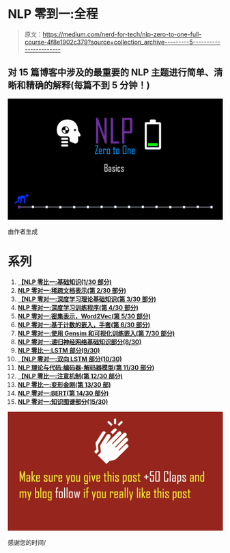 # NLP 零到一:全程

> 原文：<https://medium.com/nerd-for-tech/nlp-zero-to-one-full-course-4f8e1902c379?source=collection_archive---------5----------------------->

## 对 15 篇博客中涉及的最重要的 NLP 主题进行简单、清晰和精确的解释(每篇不到 5 分钟！)

![](img/ff66a48525b65e5d4114c38bd3d3cf5b.png)

由作者生成

# 系列

1.  [**【NLP 零比一:基础知识(1/30 部分)**](https://kowshikchilamkurthy.medium.com/nlp-zero-to-one-basics-part-1-30-35c3f6bc7097?source=your_stories_page-------------------------------------)
2.  [**NLP 零对一:稀疏文档表示(第 2/30 部分)**](https://kowshikchilamkurthy.medium.com/nlp-zero-to-one-sparse-document-representations-part-2-30-d7ce30b96d63?source=your_stories_page-------------------------------------)
3.  [**【NLP 零对一:深度学习理论基础知识(第 3/30 部分)**](https://kowshikchilamkurthy.medium.com/nlp-zero-to-one-deep-learning-theory-basics-part-3-30-baa8cbbe271d?source=your_stories_page-------------------------------------)
4.  [**NLP 零对一:深度学习训练程序(第 4/30 部分)**](https://kowshikchilamkurthy.medium.com/nlp-zero-to-one-deep-learning-training-procedure-part-4-30-c8d1e3ba0db6?source=your_stories_page-------------------------------------)
5.  [**NLP 零对一:密集表示，Word2Vec(第 5/30 部分)**](https://kowshikchilamkurthy.medium.com/nlp-zero-to-one-dense-representations-word2vec-part-5-30-9b38c5ccfbfc?source=your_stories_page-------------------------------------)
6.  [**NLP 零对一:基于计数的嵌入，手套(第 6/30 部分)**](https://kowshikchilamkurthy.medium.com/nlp-zero-to-one-count-based-embeddings-glove-part-6-40-c5bb3ebfd081?source=your_stories_page-------------------------------------)
7.  [**NLP 零对一:使用 Gensim 和可视化训练嵌入(第 7/30 部分)**](https://kowshikchilamkurthy.medium.com/nlp-zero-to-one-training-embeddings-using-gensim-and-visualisation-part-7-30-f0540e976568?source=your_stories_page-------------------------------------)
8.  [**NLP 零对一:递归神经网络基础知识部分(8/30)**](https://kowshikchilamkurthy.medium.com/nlp-zero-to-one-recurrent-neural-networks-basics-part-8-30-ca77af9d47ff?source=your_stories_page-------------------------------------)
9.  [**NLP 零比一:LSTM 部分(9/30)**](https://kowshikchilamkurthy.medium.com/nlp-zero-to-one-lstm-part-9-40-98e8cc4c296d?source=your_stories_page-------------------------------------)
10.  [**【NLP 零对一:双向 LSTM 部分(10/30)**](https://kowshikchilamkurthy.medium.com/nlp-zero-to-one-bi-directional-lstm-part-10-30-cab0eab65533?source=your_stories_page-------------------------------------)
11.  [**NLP 理论与代码:编码器-解码器模型(第 11/30 部分)**](https://kowshikchilamkurthy.medium.com/nlp-theory-and-code-encoder-decoder-models-part-11-30-e686bcb61dc7?source=your_stories_page-------------------------------------)
12.  [**【NLP 零比一:注意机制(第 12/30 部分)**](https://kowshikchilamkurthy.medium.com/nlp-zero-to-one-attention-mechanism-part-12-30-c5c36670c81f?source=your_stories_page-------------------------------------)
13.  [**NLP 零比一:变形金刚(第 13/30 部)**](https://kowshikchilamkurthy.medium.com/nlp-zero-to-one-transformers-part-13-30-5cd5a3ddd93b?source=your_stories_page-------------------------------------)
14.  [**NLP 零对一:BERT(第 14/30 部分)**](https://kowshikchilamkurthy.medium.com/nlp-zero-to-one-bert-part-14-40-691ef069712f?source=your_stories_page-------------------------------------)
15.  [**NLP 零对一:知识图谱部分(15/30)**](https://kowshikchilamkurthy.medium.com/nlp-zero-to-one-knowledge-graphs-part-15-40-df278d91c635?source=your_stories_page-------------------------------------)

![](img/1f25b94e9e735d81faaa5391824dd85a.png)

感谢您的时间/